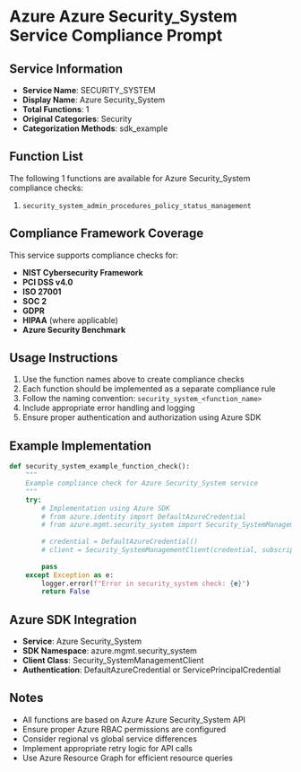# Azure Azure Security_System Service Compliance Prompt

## Service Information
- **Service Name**: SECURITY_SYSTEM
- **Display Name**: Azure Security_System
- **Total Functions**: 1
- **Original Categories**: Security
- **Categorization Methods**: sdk_example

## Function List
The following 1 functions are available for Azure Security_System compliance checks:

1. `security_system_admin_procedures_policy_status_management`


## Compliance Framework Coverage
This service supports compliance checks for:
- **NIST Cybersecurity Framework**
- **PCI DSS v4.0**
- **ISO 27001**
- **SOC 2**
- **GDPR**
- **HIPAA** (where applicable)
- **Azure Security Benchmark**

## Usage Instructions
1. Use the function names above to create compliance checks
2. Each function should be implemented as a separate compliance rule
3. Follow the naming convention: `security_system_<function_name>`
4. Include appropriate error handling and logging
5. Ensure proper authentication and authorization using Azure SDK

## Example Implementation
```python
def security_system_example_function_check():
    """
    Example compliance check for Azure Security_System service
    """
    try:
        # Implementation using Azure SDK
        # from azure.identity import DefaultAzureCredential
        # from azure.mgmt.security_system import Security_SystemManagementClient
        
        # credential = DefaultAzureCredential()
        # client = Security_SystemManagementClient(credential, subscription_id)
        
        pass
    except Exception as e:
        logger.error(f"Error in security_system check: {e}")
        return False
```

## Azure SDK Integration
- **Service**: Azure Security_System
- **SDK Namespace**: azure.mgmt.security_system
- **Client Class**: Security_SystemManagementClient
- **Authentication**: DefaultAzureCredential or ServicePrincipalCredential

## Notes
- All functions are based on Azure Azure Security_System API
- Ensure proper Azure RBAC permissions are configured
- Consider regional vs global service differences
- Implement appropriate retry logic for API calls
- Use Azure Resource Graph for efficient resource queries

